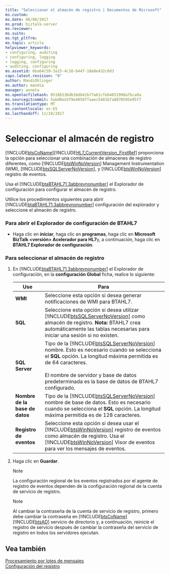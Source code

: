```yaml
---
title: "Seleccionar el almacén de registro | Documentos de Microsoft"
ms.custom: 
ms.date: 06/08/2017
ms.prod: biztalk-server
ms.reviewer: 
ms.suite: 
ms.tgt_pltfrm: 
ms.topic: article
helpviewer_keywords:
- configuring, auditing
- configuring, logging
- logging, configuring
- auditing, configuring
ms.assetid: 6ba64c59-3a15-4c10-b44f-18e0e432c6d3
caps.latest.revision: "8"
author: MandiOhlinger
ms.author: mandia
manager: anneta
ms.openlocfilehash: 0518b536db16d641b77a61cfeb4851990a7bca0a
ms.sourcegitcommit: 5abd0ed3f9e4858ffaaec5481bfa8878595e95f7
ms.translationtype: MT
ms.contentlocale: es-ES
ms.lasthandoff: 11/28/2017
---
```

# <a name="selecting-the-logging-store"></a>Seleccionar el almacén de registro
[!INCLUDE[btsCoName](../../includes/btsconame-md.md)][!INCLUDE[HL7_CurrentVersion_FirstRef](../../includes/hl7-currentversion-firstref-md.md)] proporciona la opción para seleccionar una combinación de almacenes de registro diferentes, como [!INCLUDE[btsWinNoVersion](../../includes/btswinnoversion-md.md)] Management Instrumentation (WMI), [!INCLUDE[btsSQLServerNoVersion](../../includes/btssqlservernoversion-md.md)], y [!INCLUDE[btsWinNoVersion](../../includes/btswinnoversion-md.md)] registro de eventos.  
  
 Usa el [!INCLUDE[btaBTAHL71.3abbrevnonumber](../../includes/btabtahl71-3abbrevnonumber-md.md)] el Explorador de configuración para configurar el almacén de registro.  
  
 Utilice los procedimientos siguientes para abrir [!INCLUDE[btaBTAHL71.3abbrevnonumber](../../includes/btabtahl71-3abbrevnonumber-md.md)] configuración del explorador y seleccione el almacén de registro.  
  
### <a name="to-open-btahl7-configuration-explorer"></a>Para abrir el Explorador de configuración de BTAHL7  
  
-   Haga clic en **iniciar**, haga clic en **programas**, haga clic en **Microsoft BizTalk \<versión\> Acelerador para HL7**y, a continuación, haga clic en  **BTAHL7 Explorador de configuración**.  
  
### <a name="to-select-the--logging-store"></a>Para seleccionar el almacén de registro  
  
1.  En [!INCLUDE[btaBTAHL71.3abbrevnonumber](../../includes/btabtahl71-3abbrevnonumber-md.md)] el Explorador de configuración, en la **configuración Global** ficha, realice lo siguiente:  
  
    |Use|Para|  
    |--------------|----------------|  
    |**WMI**|Seleccione esta opción si desea generar notificaciones de WMI para BTAHL7.|  
    |**SQL**|Seleccione esta opción si desea utilizar [!INCLUDE[btsSQLServerNoVersion](../../includes/btssqlservernoversion-md.md)] como almacén de registro. **Nota:** BTAHL7 crea automáticamente las tablas necesarias para iniciar una sesión si no existen.|  
    |**SQL Server**|Tipo de la [!INCLUDE[btsSQLServerNoVersion](../../includes/btssqlservernoversion-md.md)] nombre. Esto es necesario cuando se selecciona el **SQL** opción. La longitud máxima permitida es de 64 caracteres.<br /><br /> El nombre de servidor y base de datos predeterminada es la base de datos de BTAHL7 configurado.|  
    |**Nombre de la base de datos**|Tipo de la [!INCLUDE[btsSQLServerNoVersion](../../includes/btssqlservernoversion-md.md)] nombre de base de datos. Esto es necesario cuando se selecciona el **SQL** opción. La longitud máxima permitida es de 128 caracteres.|  
    |**Registro de eventos**|Seleccione esta opción si desea usar el [!INCLUDE[btsWinNoVersion](../../includes/btswinnoversion-md.md)] registro de eventos como almacén de registro. Usa el [!INCLUDE[btsWinNoVersion](../../includes/btswinnoversion-md.md)] Visor de eventos para ver los mensajes de eventos.|  
  
2.  Haga clic en **Guardar**.  
  
    > [!NOTE]
    >  La configuración regional de los eventos registrados por el agente de registro de eventos dependen de la configuración regional de la cuenta de servicio de registro.  
  
    > [!NOTE]
    >  Al cambiar la contraseña de la cuenta de servicio de registro, primero debe cambiar la contraseña en [!INCLUDE[btsCoName](../../includes/btsconame-md.md)] [!INCLUDE[btsAD](../../includes/btsad-md.md)] servicio de directorio y, a continuación, reinicie el registro de servicio después de cambiar la contraseña del servicio de registro en todos los servidores ejecutan.  
  
## <a name="see-also"></a>Vea también  
 [Procesamiento por lotes de mensajes](../../adapters-and-accelerators/accelerator-hl7/message-batching.md)   
 [Configuración del registro](../../adapters-and-accelerators/accelerator-hl7/logging-configuration.md)